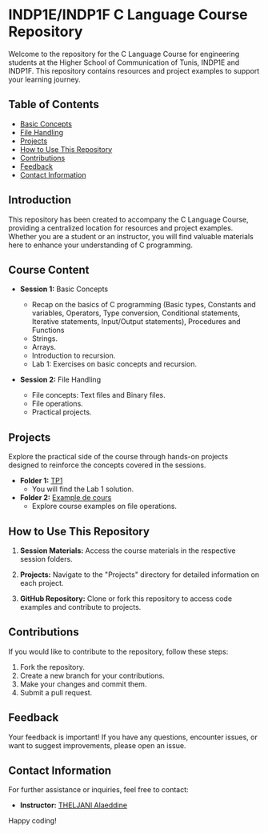 # INDP1E/INDP1F C Language Course Repository

Welcome to the repository for the C Language Course for engineering students at the Higher School of Communication of Tunis, INDP1E and INDP1F. This repository contains resources and project examples to support your learning journey.

## Table of Contents

- [Basic Concepts](#Basic-Concepts)
- [File Handling](#File-Handling)
- [Projects](#projects)
- [How to Use This Repository](#how-to-use-this-repository)
- [Contributions](#contributions)
- [Feedback](#feedback)
- [Contact Information](#contact-information)

## Introduction

This repository has been created to accompany the C Language Course, providing a centralized location for resources and project examples. Whether you are a student or an instructor, you will find valuable materials here to enhance your understanding of C programming.

## Course Content

- **Session 1:** Basic Concepts
  - Recap on the basics of C programming (Basic types, Constants and variables, Operators, Type conversion, Conditional statements, Iterative statements, Input/Output statements), Procedures and Functions
  - Strings.
  - Arrays.
  - Introduction to recursion.
  - Lab 1: Exercises on basic concepts and recursion.

- **Session 2:** File Handling
  - File concepts: Text files and Binary files.
  - File operations.
  - Practical projects.

## Projects

Explore the practical side of the course through hands-on projects designed to reinforce the concepts covered in the sessions.
- **Folder 1:** [TP1](/TP1-Correction)
  - You will find the Lab 1 solution.
- **Folder 2:** [Example de cours](Course-Examples)
  - Explore course examples on file operations.

## How to Use This Repository

1. **Session Materials:** Access the course materials in the respective session folders.

2. **Projects:** Navigate to the "Projects" directory for detailed information on each project.

3. **GitHub Repository:** Clone or fork this repository to access code examples and contribute to projects.

## Contributions

If you would like to contribute to the repository, follow these steps:

1. Fork the repository.
2. Create a new branch for your contributions.
3. Make your changes and commit them.
4. Submit a pull request.

## Feedback

Your feedback is important! If you have any questions, encounter issues, or want to suggest improvements, please open an issue.

## Contact Information

For further assistance or inquiries, feel free to contact:

- **Instructor:** [THELJANI Alaeddine](mailto:alaeddine.theljani@supcom.tn)

Happy coding!
